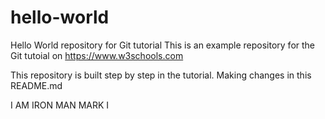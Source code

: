 # hello-world
Hello World repository for Git tutorial
This is an example repository for the Git tutoial on https://www.w3schools.com

This repository is built step by step in the tutorial.
Making changes in this README.md

I AM IRON MAN 
MARK I
